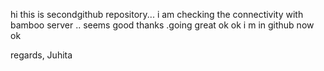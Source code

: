hi this is secondgithub repository... i am checking the connectivity with bamboo server .. seems good 
thanks .going great ok ok i m in github now ok

regards,
Juhita
